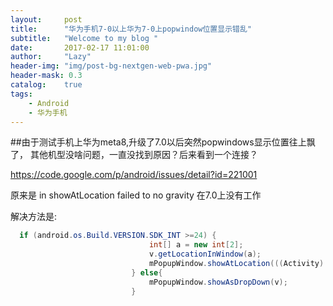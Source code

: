 ```yaml
---
layout:     post
title:      "华为手机7-0以上华为7-0上popwindow位置显示错乱"
subtitle:   "Welcome to my blog "
date:       2017-02-17 11:01:00
author:     "Lazy"
header-img: "img/post-bg-nextgen-web-pwa.jpg"
header-mask: 0.3
catalog:    true
tags:
    - Android
    - 华为手机
---
```








##由于测试手机上华为meta8,升级了7.0以后突然popwindows显示位置往上飘了， 其他机型没啥问题，一直没找到原因？后来看到一个连接？

https://code.google.com/p/android/issues/detail?id=221001

原来是 in showAtLocation failed to no gravity 在7.0上没有工作


解决方法是:

 ```java
   if (android.os.Build.VERSION.SDK_INT >=24) {
                                int[] a = new int[2];
                                v.getLocationInWindow(a);
                                mPopupWindow.showAtLocation(((Activity) context).getWindow().getDecorView(), Gravity.NO_GRAVITY, 0 , a[1]+v.getHeight());
                            } else{
                                mPopupWindow.showAsDropDown(v);
                            }

```
